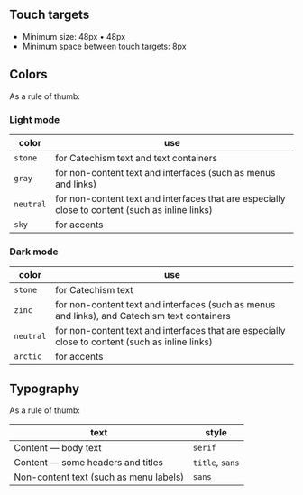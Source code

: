 ## Touch targets

- Minimum size: 48px • 48px
- Minimum space between touch targets: 8px

## Colors

As a rule of thumb:

### Light mode

| color     | use                                                                                             |
| --------- | ----------------------------------------------------------------------------------------------- |
| `stone`   | for Catechism text and text containers                                                          |
| `gray`    | for non-content text and interfaces (such as menus and links)                                   |
| `neutral` | for non-content text and interfaces that are especially close to content (such as inline links) |
| `sky`     | for accents                                                                                     |

### Dark mode

| color     | use                                                                                             |
| --------- | ----------------------------------------------------------------------------------------------- |
| `stone`   | for Catechism text                                                                              |
| `zinc`    | for non-content text and interfaces (such as menus and links), and Catechism text containers    |
| `neutral` | for non-content text and interfaces that are especially close to content (such as inline links) |
| `arctic`  | for accents                                                                                     |

## Typography

As a rule of thumb:

| text                                   | style           |
| -------------------------------------- | --------------- |
| Content — body text                    | `serif`         |
| Content — some headers and titles      | `title`, `sans` |
| Non-content text (such as menu labels) | `sans`          |
